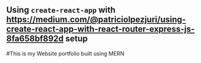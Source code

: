 ## Using `create-react-app` with https://medium.com/@patriciolpezjuri/using-create-react-app-with-react-router-express-js-8fa658bf892d setup

#This is my Website portfolio built using MERN